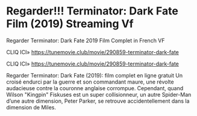 # Regarder!!! Terminator: Dark Fate Film (2019) Streaming Vf
Regarder Terminator: Dark Fate 2019 Film Complet in French VF

CLIQ ICI» https://tunemovie.club/movie/290859-terminator-dark-fate

CLIQ ICI» https://tunemovie.club/movie/290859-terminator-dark-fate

Regarder Terminator: Dark Fate (2019): film complet en ligne gratuit Un croisé endurci par la guerre et son commandant maure, une révolte audacieuse contre la couronne anglaise corrompue. Cependant, quand Wilson "Kingpin" Fiskuses est un super collisionneur, un autre Spider-Man d’une autre dimension, Peter Parker, se retrouve accidentellement dans la dimension de Miles. 
